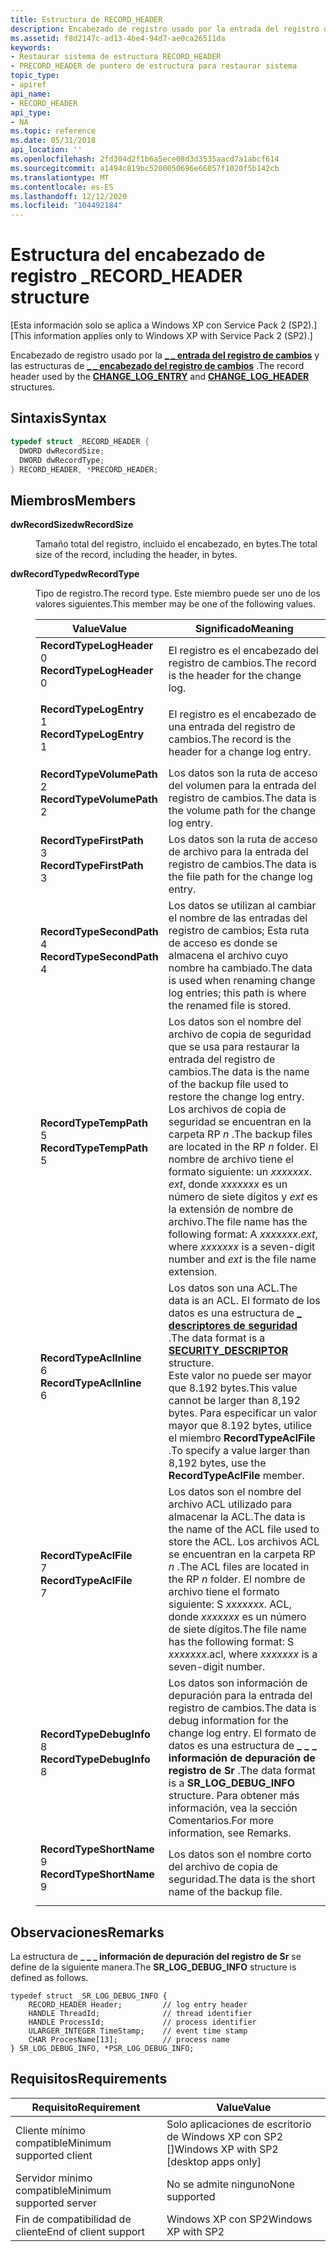 ```yaml
---
title: Estructura de RECORD_HEADER
description: Encabezado de registro usado por la entrada del registro de cambios \_ y las estructuras de encabezado del registro de \_ cambios \_ \_ .
ms.assetid: f8d2147c-ad13-4be4-94d7-ae0ca26511da
keywords:
- Restaurar sistema de estructura RECORD_HEADER
- PRECORD_HEADER de puntero de estructura para restaurar sistema
topic_type:
- apiref
api_name:
- RECORD_HEADER
api_type:
- NA
ms.topic: reference
ms.date: 05/31/2018
api_location: ''
ms.openlocfilehash: 2fd304d2f1b6a5ece08d3d3535aacd7a1abcf614
ms.sourcegitcommit: a1494c819bc5200050696e66057f1020f5b142cb
ms.translationtype: MT
ms.contentlocale: es-ES
ms.lasthandoff: 12/12/2020
ms.locfileid: "104492184"
---
```

# <a name="record_header-structure"></a><span data-ttu-id="484e2-105">Estructura del encabezado de registro \_</span><span class="sxs-lookup"><span data-stu-id="484e2-105">RECORD\_HEADER structure</span></span>

<span data-ttu-id="484e2-106">\[Esta información solo se aplica a Windows XP con Service Pack 2 (SP2).\]</span><span class="sxs-lookup"><span data-stu-id="484e2-106">\[This information applies only to Windows XP with Service Pack 2 (SP2).\]</span></span>

<span data-ttu-id="484e2-107">Encabezado de registro usado por la [**\_ \_ entrada del registro de cambios**](change-log-entry.md) y las estructuras de [**\_ \_ encabezado del registro de cambios**](change-log-header.md) .</span><span class="sxs-lookup"><span data-stu-id="484e2-107">The record header used by the [**CHANGE\_LOG\_ENTRY**](change-log-entry.md) and [**CHANGE\_LOG\_HEADER**](change-log-header.md) structures.</span></span>

## <a name="syntax"></a><span data-ttu-id="484e2-108">Sintaxis</span><span class="sxs-lookup"><span data-stu-id="484e2-108">Syntax</span></span>


```C++
typedef struct _RECORD_HEADER {
  DWORD dwRecordSize;
  DWORD dwRecordType;
} RECORD_HEADER, *PRECORD_HEADER;
```



## <a name="members"></a><span data-ttu-id="484e2-109">Miembros</span><span class="sxs-lookup"><span data-stu-id="484e2-109">Members</span></span>

<dl> <dt>

<span data-ttu-id="484e2-110">**dwRecordSize**</span><span class="sxs-lookup"><span data-stu-id="484e2-110">**dwRecordSize**</span></span>
</dt> <dd>

<span data-ttu-id="484e2-111">Tamaño total del registro, incluido el encabezado, en bytes.</span><span class="sxs-lookup"><span data-stu-id="484e2-111">The total size of the record, including the header, in bytes.</span></span>

</dd> <dt>

<span data-ttu-id="484e2-112">**dwRecordType**</span><span class="sxs-lookup"><span data-stu-id="484e2-112">**dwRecordType**</span></span>
</dt> <dd>

<span data-ttu-id="484e2-113">Tipo de registro.</span><span class="sxs-lookup"><span data-stu-id="484e2-113">The record type.</span></span> <span data-ttu-id="484e2-114">Este miembro puede ser uno de los valores siguientes.</span><span class="sxs-lookup"><span data-stu-id="484e2-114">This member may be one of the following values.</span></span>



| <span data-ttu-id="484e2-115">Value</span><span class="sxs-lookup"><span data-stu-id="484e2-115">Value</span></span>                                                                                                                                                                                                                                                                           | <span data-ttu-id="484e2-116">Significado</span><span class="sxs-lookup"><span data-stu-id="484e2-116">Meaning</span></span>                                                                                                                                                                                                                                                                            |
|---------------------------------------------------------------------------------------------------------------------------------------------------------------------------------------------------------------------------------------------------------------------------------|------------------------------------------------------------------------------------------------------------------------------------------------------------------------------------------------------------------------------------------------------------------------------------|
| <span id="RecordTypeLogHeader"></span><span id="recordtypelogheader"></span><span id="RECORDTYPELOGHEADER"></span><dl> <span data-ttu-id="484e2-117"><dt>**RecordTypeLogHeader**</dt> <dt>0</dt></span><span class="sxs-lookup"><span data-stu-id="484e2-117"><dt>**RecordTypeLogHeader**</dt> <dt>0</dt></span></span> </dl>     | <span data-ttu-id="484e2-118">El registro es el encabezado del registro de cambios.</span><span class="sxs-lookup"><span data-stu-id="484e2-118">The record is the header for the change log.</span></span><br/>                                                                                                                                                                                                                            |
| <span id="RecordTypeLogEntry"></span><span id="recordtypelogentry"></span><span id="RECORDTYPELOGENTRY"></span><dl> <span data-ttu-id="484e2-119"><dt>**RecordTypeLogEntry**</dt> <dt>1</dt></span><span class="sxs-lookup"><span data-stu-id="484e2-119"><dt>**RecordTypeLogEntry**</dt> <dt>1</dt></span></span> </dl>         | <span data-ttu-id="484e2-120">El registro es el encabezado de una entrada del registro de cambios.</span><span class="sxs-lookup"><span data-stu-id="484e2-120">The record is the header for a change log entry.</span></span><br/>                                                                                                                                                                                                                        |
| <span id="RecordTypeVolumePath"></span><span id="recordtypevolumepath"></span><span id="RECORDTYPEVOLUMEPATH"></span><dl> <span data-ttu-id="484e2-121"><dt>**RecordTypeVolumePath**</dt> <dt>2</dt></span><span class="sxs-lookup"><span data-stu-id="484e2-121"><dt>**RecordTypeVolumePath**</dt> <dt>2</dt></span></span> </dl> | <span data-ttu-id="484e2-122">Los datos son la ruta de acceso del volumen para la entrada del registro de cambios.</span><span class="sxs-lookup"><span data-stu-id="484e2-122">The data is the volume path for the change log entry.</span></span><br/>                                                                                                                                                                                                                   |
| <span id="RecordTypeFirstPath"></span><span id="recordtypefirstpath"></span><span id="RECORDTYPEFIRSTPATH"></span><dl> <span data-ttu-id="484e2-123"><dt>**RecordTypeFirstPath**</dt> <dt>3</dt></span><span class="sxs-lookup"><span data-stu-id="484e2-123"><dt>**RecordTypeFirstPath**</dt> <dt>3</dt></span></span> </dl>     | <span data-ttu-id="484e2-124">Los datos son la ruta de acceso de archivo para la entrada del registro de cambios.</span><span class="sxs-lookup"><span data-stu-id="484e2-124">The data is the file path for the change log entry.</span></span><br/>                                                                                                                                                                                                                     |
| <span id="RecordTypeSecondPath"></span><span id="recordtypesecondpath"></span><span id="RECORDTYPESECONDPATH"></span><dl> <span data-ttu-id="484e2-125"><dt>**RecordTypeSecondPath**</dt> <dt>4</dt></span><span class="sxs-lookup"><span data-stu-id="484e2-125"><dt>**RecordTypeSecondPath**</dt> <dt>4</dt></span></span> </dl> | <span data-ttu-id="484e2-126">Los datos se utilizan al cambiar el nombre de las entradas del registro de cambios; Esta ruta de acceso es donde se almacena el archivo cuyo nombre ha cambiado.</span><span class="sxs-lookup"><span data-stu-id="484e2-126">The data is used when renaming change log entries; this path is where the renamed file is stored.</span></span><br/>                                                                                                                                                                       |
| <span id="RecordTypeTempPath"></span><span id="recordtypetemppath"></span><span id="RECORDTYPETEMPPATH"></span><dl> <span data-ttu-id="484e2-127"><dt>**RecordTypeTempPath**</dt> <dt>5</dt></span><span class="sxs-lookup"><span data-stu-id="484e2-127"><dt>**RecordTypeTempPath**</dt> <dt>5</dt></span></span> </dl>         | <span data-ttu-id="484e2-128">Los datos son el nombre del archivo de copia de seguridad que se usa para restaurar la entrada del registro de cambios.</span><span class="sxs-lookup"><span data-stu-id="484e2-128">The data is the name of the backup file used to restore the change log entry.</span></span> <span data-ttu-id="484e2-129">Los archivos de copia de seguridad se encuentran en la carpeta RP *n* .</span><span class="sxs-lookup"><span data-stu-id="484e2-129">The backup files are located in the RP *n* folder.</span></span> <span data-ttu-id="484e2-130">El nombre de archivo tiene el formato siguiente: un *xxxxxxx*. *ext*, donde *xxxxxxx* es un número de siete dígitos y *ext* es la extensión de nombre de archivo.</span><span class="sxs-lookup"><span data-stu-id="484e2-130">The file name has the following format: A *xxxxxxx*.*ext*, where *xxxxxxx* is a seven-digit number and *ext* is the file name extension.</span></span><br/> |
| <span id="RecordTypeAclInline"></span><span id="recordtypeaclinline"></span><span id="RECORDTYPEACLINLINE"></span><dl> <span data-ttu-id="484e2-131"><dt>**RecordTypeAclInline**</dt> <dt>6</dt></span><span class="sxs-lookup"><span data-stu-id="484e2-131"><dt>**RecordTypeAclInline**</dt> <dt>6</dt></span></span> </dl>     | <span data-ttu-id="484e2-132">Los datos son una ACL.</span><span class="sxs-lookup"><span data-stu-id="484e2-132">The data is an ACL.</span></span> <span data-ttu-id="484e2-133">El formato de los datos es una estructura de [**\_ descriptores de seguridad**](/windows/desktop/api/winnt/ns-winnt-security_descriptor) .</span><span class="sxs-lookup"><span data-stu-id="484e2-133">The data format is a [**SECURITY\_DESCRIPTOR**](/windows/desktop/api/winnt/ns-winnt-security_descriptor) structure.</span></span> <br/> <span data-ttu-id="484e2-134">Este valor no puede ser mayor que 8.192 bytes.</span><span class="sxs-lookup"><span data-stu-id="484e2-134">This value cannot be larger than 8,192 bytes.</span></span> <span data-ttu-id="484e2-135">Para especificar un valor mayor que 8.192 bytes, utilice el miembro **RecordTypeAclFile** .</span><span class="sxs-lookup"><span data-stu-id="484e2-135">To specify a value larger than 8,192 bytes, use the **RecordTypeAclFile** member.</span></span><br/>                |
| <span id="RecordTypeAclFile"></span><span id="recordtypeaclfile"></span><span id="RECORDTYPEACLFILE"></span><dl> <span data-ttu-id="484e2-136"><dt>**RecordTypeAclFile**</dt> <dt>7</dt></span><span class="sxs-lookup"><span data-stu-id="484e2-136"><dt>**RecordTypeAclFile**</dt> <dt>7</dt></span></span> </dl>             | <span data-ttu-id="484e2-137">Los datos son el nombre del archivo ACL utilizado para almacenar la ACL.</span><span class="sxs-lookup"><span data-stu-id="484e2-137">The data is the name of the ACL file used to store the ACL.</span></span> <span data-ttu-id="484e2-138">Los archivos ACL se encuentran en la carpeta RP *n* .</span><span class="sxs-lookup"><span data-stu-id="484e2-138">The ACL files are located in the RP *n* folder.</span></span> <span data-ttu-id="484e2-139">El nombre de archivo tiene el formato siguiente: S *xxxxxxx*. ACL, donde *xxxxxxx* es un número de siete dígitos.</span><span class="sxs-lookup"><span data-stu-id="484e2-139">The file name has the following format: S *xxxxxxx*.acl, where *xxxxxxx* is a seven-digit number.</span></span><br/>                                                             |
| <span id="RecordTypeDebugInfo"></span><span id="recordtypedebuginfo"></span><span id="RECORDTYPEDEBUGINFO"></span><dl> <span data-ttu-id="484e2-140"><dt>**RecordTypeDebugInfo**</dt> <dt>8</dt></span><span class="sxs-lookup"><span data-stu-id="484e2-140"><dt>**RecordTypeDebugInfo**</dt> <dt>8</dt></span></span> </dl>     | <span data-ttu-id="484e2-141">Los datos son información de depuración para la entrada del registro de cambios.</span><span class="sxs-lookup"><span data-stu-id="484e2-141">The data is debug information for the change log entry.</span></span> <span data-ttu-id="484e2-142">El formato de datos es una estructura de **\_ \_ \_ información de depuración de registro de Sr** .</span><span class="sxs-lookup"><span data-stu-id="484e2-142">The data format is a **SR\_LOG\_DEBUG\_INFO** structure.</span></span> <span data-ttu-id="484e2-143">Para obtener más información, vea la sección Comentarios.</span><span class="sxs-lookup"><span data-stu-id="484e2-143">For more information, see Remarks.</span></span><br/>                                                                                                                     |
| <span id="RecordTypeShortName"></span><span id="recordtypeshortname"></span><span id="RECORDTYPESHORTNAME"></span><dl> <span data-ttu-id="484e2-144"><dt>**RecordTypeShortName**</dt> <dt>9</dt></span><span class="sxs-lookup"><span data-stu-id="484e2-144"><dt>**RecordTypeShortName**</dt> <dt>9</dt></span></span> </dl>     | <span data-ttu-id="484e2-145">Los datos son el nombre corto del archivo de copia de seguridad.</span><span class="sxs-lookup"><span data-stu-id="484e2-145">The data is the short name of the backup file.</span></span><br/>                                                                                                                                                                                                                          |



 

</dd> </dl>

## <a name="remarks"></a><span data-ttu-id="484e2-146">Observaciones</span><span class="sxs-lookup"><span data-stu-id="484e2-146">Remarks</span></span>

<span data-ttu-id="484e2-147">La estructura de **\_ \_ \_ información de depuración del registro de Sr** se define de la siguiente manera.</span><span class="sxs-lookup"><span data-stu-id="484e2-147">The **SR\_LOG\_DEBUG\_INFO** structure is defined as follows.</span></span>

``` syntax
typedef struct _SR_LOG_DEBUG_INFO {
    RECORD_HEADER Header;         // log entry header
    HANDLE ThreadId;              // thread identifier
    HANDLE ProcessId;             // process identifier
    ULARGER_INTEGER TimeStamp;    // event time stamp
    CHAR ProcesName[13];          // process name
} SR_LOG_DEBUG_INFO, *PSR_LOG_DEBUG_INFO;
```

## <a name="requirements"></a><span data-ttu-id="484e2-148">Requisitos</span><span class="sxs-lookup"><span data-stu-id="484e2-148">Requirements</span></span>



| <span data-ttu-id="484e2-149">Requisito</span><span class="sxs-lookup"><span data-stu-id="484e2-149">Requirement</span></span> | <span data-ttu-id="484e2-150">Value</span><span class="sxs-lookup"><span data-stu-id="484e2-150">Value</span></span> |
|-------------------------------------|------------------------------------------------------|
| <span data-ttu-id="484e2-151">Cliente mínimo compatible</span><span class="sxs-lookup"><span data-stu-id="484e2-151">Minimum supported client</span></span><br/> | <span data-ttu-id="484e2-152">Solo aplicaciones de escritorio de Windows XP con SP2 \[\]</span><span class="sxs-lookup"><span data-stu-id="484e2-152">Windows XP with SP2 \[desktop apps only\]</span></span><br/> |
| <span data-ttu-id="484e2-153">Servidor mínimo compatible</span><span class="sxs-lookup"><span data-stu-id="484e2-153">Minimum supported server</span></span><br/> | <span data-ttu-id="484e2-154">No se admite ninguno</span><span class="sxs-lookup"><span data-stu-id="484e2-154">None supported</span></span><br/>                            |
| <span data-ttu-id="484e2-155">Fin de compatibilidad de cliente</span><span class="sxs-lookup"><span data-stu-id="484e2-155">End of client support</span></span><br/>    | <span data-ttu-id="484e2-156">Windows XP con SP2</span><span class="sxs-lookup"><span data-stu-id="484e2-156">Windows XP with SP2</span></span><br/>                       |



 

